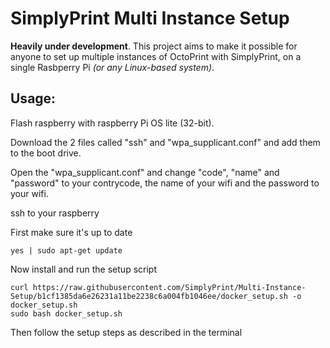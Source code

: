 # SimplyPrint Multi Instance Setup
**Heavily under development**. This project aims to make it possible for anyone to set up multiple instances of OctoPrint with SimplyPrint, on a single Rasbperry Pi _(or any Linux-based system)_.

## Usage:

Flash raspberry with raspberry Pi OS lite (32-bit).

Download the 2 files called "ssh" and "wpa_supplicant.conf" and add them to the boot drive.

Open the "wpa_supplicant.conf" and change "code", "name" and "password" to your contrycode, the name of your wifi and the password to your wifi.

ssh to your raspberry

First make sure it's up to date

```shell
yes | sudo apt-get update
```

Now install and run the setup script

```shell
curl https://raw.githubusercontent.com/SimplyPrint/Multi-Instance-Setup/b1cf1385da6e26231a11be2238c6a004fb1046ee/docker_setup.sh -o docker_setup.sh
sudo bash docker_setup.sh
```

Then follow the setup steps as described in the terminal

